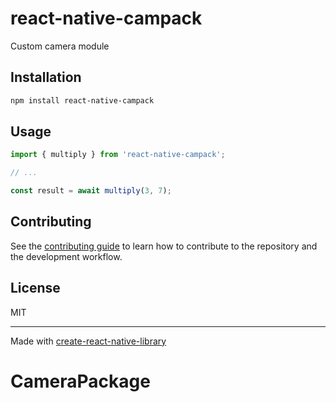 # react-native-campack

Custom camera module

## Installation

```sh
npm install react-native-campack
```

## Usage

```js
import { multiply } from 'react-native-campack';

// ...

const result = await multiply(3, 7);
```

## Contributing

See the [contributing guide](CONTRIBUTING.md) to learn how to contribute to the repository and the development workflow.

## License

MIT

---

Made with [create-react-native-library](https://github.com/callstack/react-native-builder-bob)
# CameraPackage
